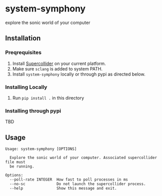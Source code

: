 # system-symphony
explore the sonic world of your computer

## Installation
### Preqrequisites
1. Install [Supercollider](https://supercollider.github.io/downloads) on your current platform.
2. Make sure `sclang` is added to system PATH.
3. Install `system-symphony` locally or through pypi as directed below.
### Installing Locally
1. Run `pip install .` in this directory


### Installing through pypi
TBD

## Usage

```
Usage: system-symphony [OPTIONS]

  Explore the sonic world of your computer. Associated supercollider file must
  be running.

Options:
  --poll-rate INTEGER  How fast to poll processes in ms
  --no-sc              Do not launch the supercollider process.
  --help               Show this message and exit.

```